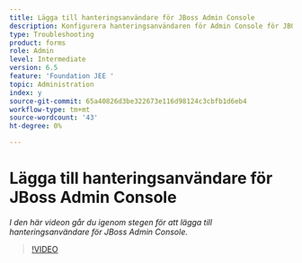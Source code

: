 ```yaml
---
title: Lägga till hanteringsanvändare för JBoss Admin Console
description: Konfigurera hanteringsanvändaren för Admin Console för JBOSS
type: Troubleshooting
product: forms
role: Admin
level: Intermediate
version: 6.5
feature: 'Foundation JEE '
topic: Administration
index: y
source-git-commit: 65a40826d3be322673e116d98124c3cbfb1d6eb4
workflow-type: tm+mt
source-wordcount: '43'
ht-degree: 0%

---
```



# Lägga till hanteringsanvändare för JBoss Admin Console

*I den här videon går du igenom stegen för att lägga till hanteringsanvändare för JBoss Admin Console.*

>[!VIDEO](https://video.tv.adobe.com/v/335484?quality=9&learn=on)